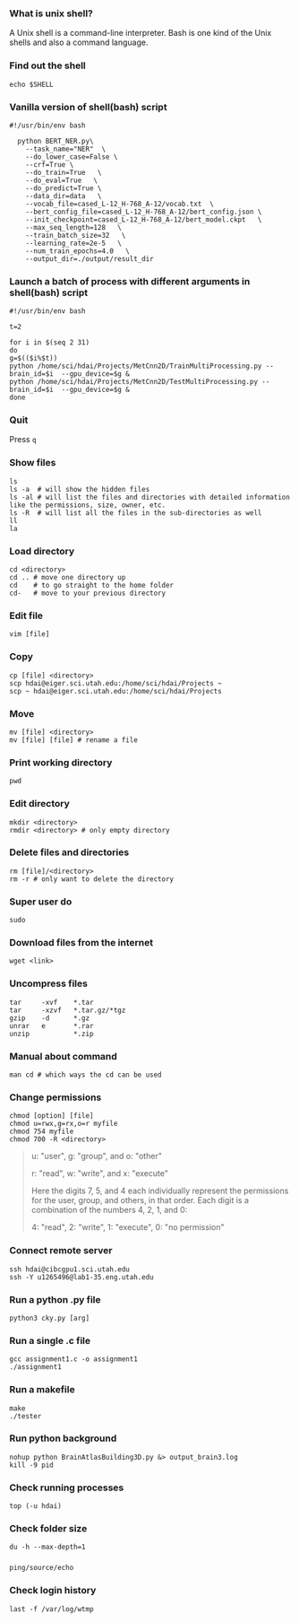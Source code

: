 ### What is unix shell?
A Unix shell is a command-line interpreter. Bash is one kind of the Unix shells and also a command language.

### Find out the shell
```
echo $SHELL
```

### Vanilla version of shell(bash) script
```
#!/usr/bin/env bash

  python BERT_NER.py\
    --task_name="NER"  \
    --do_lower_case=False \
    --crf=True \
    --do_train=True   \
    --do_eval=True   \
    --do_predict=True \
    --data_dir=data   \
    --vocab_file=cased_L-12_H-768_A-12/vocab.txt  \
    --bert_config_file=cased_L-12_H-768_A-12/bert_config.json \
    --init_checkpoint=cased_L-12_H-768_A-12/bert_model.ckpt   \
    --max_seq_length=128   \
    --train_batch_size=32   \
    --learning_rate=2e-5   \
    --num_train_epochs=4.0   \
    --output_dir=./output/result_dir
```

### Launch a batch of process with different arguments in shell(bash) script
```
#!/usr/bin/env bash

t=2

for i in $(seq 2 31)
do
g=$(($i%$t))
python /home/sci/hdai/Projects/MetCnn2D/TrainMultiProcessing.py --brain_id=$i  --gpu_device=$g &
python /home/sci/hdai/Projects/MetCnn2D/TestMultiProcessing.py --brain_id=$i  --gpu_device=$g &
done
```

### Quit
Press `q`

### Show files
```
ls
ls -a  # will show the hidden files
ls -al # will list the files and directories with detailed information like the permissions, size, owner, etc.
ls -R  # will list all the files in the sub-directories as well
ll 
la
```

### Load directory
```
cd <directory>
cd .. # move one directory up
cd    # to go straight to the home folder
cd-   # move to your previous directory
```

### Edit file
```
vim [file]
```

### Copy
```
cp [file] <directory>
scp hdai@eiger.sci.utah.edu:/home/sci/hdai/Projects ~
scp ~ hdai@eiger.sci.utah.edu:/home/sci/hdai/Projects
```

### Move
```
mv [file] <directory>
mv [file] [file] # rename a file
```

### Print working directory
```
pwd
```

### Edit directory
```
mkdir <directory>
rmdir <directory> # only empty directory
```

### Delete files and directories
```
rm [file]/<directory>
rm -r # only want to delete the directory
```

### Super user do 
```
sudo
```

### Download files from the internet 
```
wget <link>
```

### Uncompress files
```
tar     -xvf    *.tar
tar     -xzvf   *.tar.gz/*tgz
gzip    -d      *.gz
unrar   e       *.rar
unzip           *.zip
```

### Manual about command
```
man cd # which ways the cd can be used
```

### Change permissions
```
chmod [option] [file]
chmod u=rwx,g=rx,o=r myfile
chmod 754 myfile
chmod 700 -R <directory>
```
>u: "user", g: "group", and o: "other"
>
>r: "read", w: "write", and x: "execute"
>
> Here the digits 7, 5, and 4 each individually represent the permissions for the user, group, and others, in that order. Each digit is a combination of the numbers 4, 2, 1, and 0:
>
>4: "read", 2: "write", 1: "execute", 0: "no permission"

### Connect remote server
```
ssh hdai@cibcgpu1.sci.utah.edu
ssh -Y u1265496@lab1-35.eng.utah.edu
```

### Run a python .py file
```
python3 cky.py [arg]
```

### Run a single .c file
```
gcc assignment1.c -o assignment1
./assignment1
```

### Run a makefile
```
make
./tester
```

### Run python background
```
nohup python BrainAtlasBuilding3D.py &> output_brain3.log
kill -9 pid
```

### Check running processes
```
top (-u hdai)
```

### Check folder size
```
du -h --max-depth=1
```

### 
```
ping/source/echo
```

### Check login history
```
last -f /var/log/wtmp
```